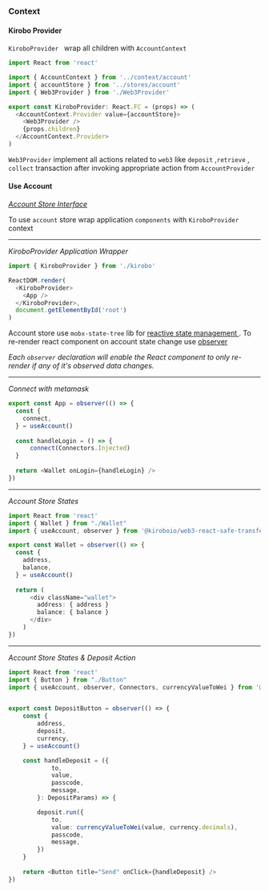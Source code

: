 

### Context

#### Kirobo Provider

`KiroboProvider `  wrap all children with `AccountContext`

```typescript
import React from 'react'

import { AccountContext } from '../context/account'
import { accountStore } from '../stores/account'
import { Web3Provider } from './Web3Provider'

export const KiroboProvider: React.FC = (props) => (
  <AccountContext.Provider value={accountStore}>
    <Web3Provider />
    {props.children}
  </AccountContext.Provider>
)

```

`Web3Provider` implement all actions related to `web3` like `deposit` ,`retrieve` , `collect` transaction after invoking appropriate action from `AccountProvider`

#### Use Account

*<a href="./stores/interfaces/IAccount">Account Store Interface</a>*

To use `account` store wrap application `components` with `KiroboProvider` context


------

*KiroboProvider Application Wrapper*

```typescript
import { KiroboProvider } from './kirobo'

ReactDOM.render(
  <KiroboProvider>
    <App />
  </KiroboProvider>,
  document.getElementById('root')
)

```


Account store use `mobx-state-tree` lib for  [reactive state management ](https://mobx-state-tree.js.org/intro/welcome). To re-render react component on account state change use [observer](https://mobx-state-tree.js.org/intro/getting-started#getting-to-the-ui)

*Each `observer` declaration will enable the React component to only re-render if any of it's observed data changes.*


------

*Connect with metamask*

```typescript
export const App = observer(() => {
  const {
    connect,
  } = useAccount()
  
  const handleLogin = () => {
      connect(Connectors.Injected)
  }
  
  return <Wallet onLogin={handleLogin} />
})
```

------

*Account Store States*

```typescript
import React from 'react'
import { Wallet } from "./Wallet"
import { useAccount, observer } from '@kiroboio/web3-react-safe-transfer/lib'

export const Wallet = observer(() => {
  const {
    address,
    balance,
  } = useAccount()
    
  return (
      <div className="wallet">
      	address: { address }
        balance: { balance }                 
      </div>
   	)
})
```


------

*Account Store States & Deposit Action*

```typescript
import React from 'react'
import { Button } from "./Button"
import { useAccount, observer, Connectors, currencyValueToWei } from '@kiroboio/web3-react-safe-transfer'


export const DepositButton = observer(() => {
    const {
        address,
        deposit,
        currency,
    } = useAccount()

    const handleDeposit = ({
            to,
            value,
            passcode,
            message,
        }: DepositParams) => {

        deposit.run({
            to,
            value: currencyValueToWei(value, currency.decimals),
            passcode,
            message,
        })
    }
    
    return <Button title="Send" onClick={handleDeposit} />
})
```

